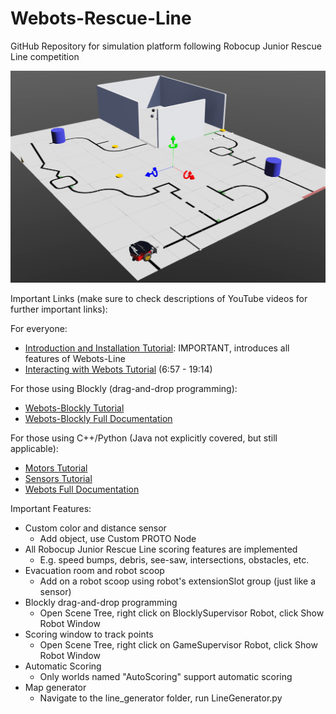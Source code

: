 # Webots-Rescue-Line

GitHub Repository for simulation platform following Robocup Junior Rescue Line competition

![](documentation/sampleWorldImg.png)


Important Links (make sure to check descriptions of YouTube videos for further important links):

For everyone:
- [Introduction and Installation Tutorial](https://youtu.be/x2waExn5sEo): IMPORTANT, introduces all features of Webots-Line
- [Interacting with Webots Tutorial](https://youtu.be/WGLQeFt4Ml8) (6:57 - 19:14)

For those using Blockly (drag-and-drop programming):
- [Webots-Blockly Tutorial](https://youtu.be/T_C4VvBAhok)
- [Webots-Blockly Full Documentation](https://www.stormingrobots.com/prod/webots/Webots_Blockly_API_Documentation.pdf)

For those using C++/Python (Java not explicitly covered, but still applicable):
- [Motors Tutorial](https://youtu.be/VYSuGS_mqD0)
- [Sensors Tutorial](https://youtu.be/9wrEgQoo6mc)
- [Webots Full Documentation](https://cyberbotics.com/doc/reference/nodes-and-api-functions)


Important Features:
- Custom color and distance sensor
  - Add object, use Custom PROTO Node
- All Robocup Junior Rescue Line scoring features are implemented
  - E.g. speed bumps, debris, see-saw, intersections, obstacles, etc.
- Evacuation room and robot scoop
  - Add on a robot scoop using robot's extensionSlot group (just like a sensor)
- Blockly drag-and-drop programming
  - Open Scene Tree, right click on BlocklySupervisor Robot, click Show Robot Window
- Scoring window to track points
  - Open Scene Tree, right click on GameSupervisor Robot, click Show Robot Window
- Automatic Scoring
  - Only worlds named "AutoScoring" support automatic scoring
- Map generator
  - Navigate to the line_generator folder, run LineGenerator.py
